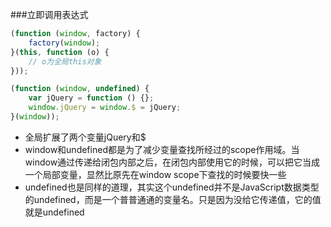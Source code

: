 ###立即调用表达式

```javascript
(function (window, factory) {
	factory(window);
}(this, function (o) {
	// o为全局this对象
}));
```

```javascript
(function (window, undefined) {
	var jQuery = function () {};
	window.jQuery = window.$ = jQuery;
}(window));
```
* 全局扩展了两个变量jQuery和$
* window和undefined都是为了减少变量查找所经过的scope作用域。当window通过传递给闭包内部之后，在闭包内部使用它的时候，可以把它当成一个局部变量，显然比原先在window scope下查找的时候要快一些
* undefined也是同样的道理，其实这个undefined并不是JavaScript数据类型的undefined，而是一个普普通通的变量名。只是因为没给它传递值，它的值就是undefined